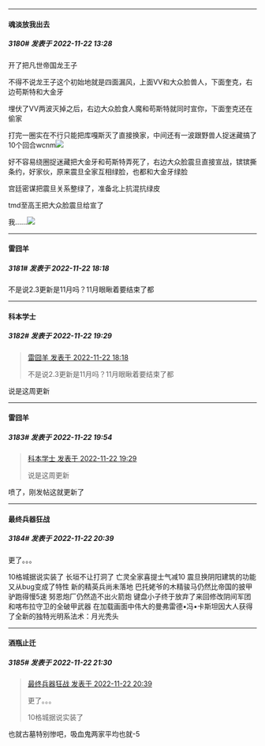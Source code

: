 

*****

####  魂淡放我出去  
##### 3180#       发表于 2022-11-22 13:28

开了把凡世帝国龙王子

不得不说龙王子这个初始地就是四面漏风，上面VV和大众脸兽人，下面奎克，右边苟斯特和大金牙

埋伏了VV两波灭掉之后，右边大众脸食人魔和苟斯特就同时宣你，下面奎克还在偷家

打完一圈实在不行只能把库嘎斯灭了直接换家，中间还有一波跟野兽人捉迷藏搞了10个回合wcnm<img src="https://static.saraba1st.com/image/smiley/face2017/134.png" referrerpolicy="no-referrer">

好不容易绕圈捉迷藏把大金牙和苟斯特弄死了，右边大众脸震旦直接宣战，镔镔撕条约，好家伙，原来震旦全家互相绿脸，也都和大金牙绿脸

宫廷密谋把震旦关系整绿了，准备北上抗混抗绿皮

tmd至高王把大众脸震旦给宣了

我……<img src="https://static.saraba1st.com/image/smiley/face2017/134.png" referrerpolicy="no-referrer">



*****

####  雷囧羊  
##### 3181#       发表于 2022-11-22 18:18

不是说2.3更新是11月吗？11月眼瞅着要结束了都



*****

####  科本学士  
##### 3182#       发表于 2022-11-22 19:29

<blockquote><a href="httphttps://bbs.saraba1st.com/2b/forum.php?mod=redirect&amp;goto=findpost&amp;pid=58557194&amp;ptid=1985955" target="_blank">雷囧羊 发表于 2022-11-22 18:18</a>

不是说2.3更新是11月吗？11月眼瞅着要结束了都</blockquote>
说是这周更新



*****

####  雷囧羊  
##### 3183#       发表于 2022-11-22 19:54

<blockquote><a href="httphttps://bbs.saraba1st.com/2b/forum.php?mod=redirect&amp;goto=findpost&amp;pid=58558505&amp;ptid=1985955" target="_blank">科本学士 发表于 2022-11-22 19:29</a>

说是这周更新</blockquote>
喷了，刚发帖这就更新了



*****

####  最终兵器狂战  
##### 3184#       发表于 2022-11-22 20:39

更了。。。

10格城据说实装了
长垣不让打洞了
亡灵全家喜提士气减10
震旦换阴阳建筑的功能又从bug变成了特性
新的精英兵尚未落地
巴托姥爷的木精骏马仍然比帝国的披甲驴跑得慢5速
努恩炮厂仍然造不出火箭炮
键盘小子终于放弃了来回修改阴间军团和喀布拉守卫的全破甲武器
在加载画面中伟大的曼弗雷德•冯•卡斯坦因大人获得了全新的独特光明系法术：月光秃头



*****

####  酒瓶止迁  
##### 3185#       发表于 2022-11-22 21:30

<blockquote><a href="httphttps://bbs.saraba1st.com/2b/forum.php?mod=redirect&amp;goto=findpost&amp;pid=58559847&amp;ptid=1985955" target="_blank">最终兵器狂战 发表于 2022-11-22 20:39</a>

更了。。。

10格城据说实装了</blockquote>
也就古墓特别惨吧，吸血鬼两家平均也就-5


